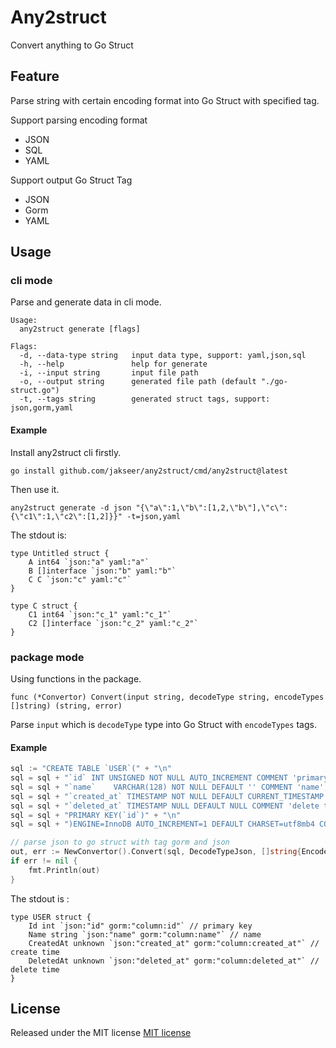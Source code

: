 # Any2struct
Convert anything to Go Struct

## Feature
Parse string with certain encoding format into Go Struct with specified tag.

Support parsing encoding format
- JSON
- SQL
- YAML

Support output Go Struct Tag
- JSON
- Gorm
- YAML

## Usage
### cli mode
Parse and generate data in cli mode.

```text
Usage:
  any2struct generate [flags]

Flags:
  -d, --data-type string   input data type, support: yaml,json,sql
  -h, --help               help for generate
  -i, --input string       input file path
  -o, --output string      generated file path (default "./go-struct.go")
  -t, --tags string        generated struct tags, support: json,gorm,yaml
```
#### Example
Install any2struct cli firstly.
```text
go install github.com/jakseer/any2struct/cmd/any2struct@latest
```
Then use it.
```shell
any2struct generate -d json "{\"a\":1,\"b\":[1,2,\"b\"],\"c\":{\"c1\":1,\"c2\":[1,2]}}" -t=json,yaml
```
The stdout is:
```text
type Untitled struct { 
    A int64 `json:"a" yaml:"a"` 
    B []interface `json:"b" yaml:"b"` 
    C C `json:"c" yaml:"c"` 
}

type C struct { 
    C1 int64 `json:"c_1" yaml:"c_1"` 
    C2 []interface `json:"c_2" yaml:"c_2"` 
}
```

### package mode
Using functions in the package.

```
func (*Convertor) Convert(input string, decodeType string, encodeTypes []string) (string, error)
```
Parse `input` which is `decodeType` type into Go Struct with `encodeTypes` tags.

#### Example
```go
sql := "CREATE TABLE `USER`(" + "\n"
sql = sql + "`id` INT UNSIGNED NOT NULL AUTO_INCREMENT COMMENT 'primary key'," + "\n"
sql = sql + "`name`    VARCHAR(128) NOT NULL DEFAULT '' COMMENT 'name'," + "\n"
sql = sql + "`created_at` TIMESTAMP NOT NULL DEFAULT CURRENT_TIMESTAMP COMMENT 'create time'," + "\n"
sql = sql + "`deleted_at` TIMESTAMP NULL DEFAULT NULL COMMENT 'delete time'," + "\n"
sql = sql + "PRIMARY KEY(`id`)" + "\n"
sql = sql + ")ENGINE=InnoDB AUTO_INCREMENT=1 DEFAULT CHARSET=utf8mb4 COMMENT='user table';" + "\n"

// parse json to go struct with tag gorm and json
out, err := NewConvertor().Convert(sql, DecodeTypeJson, []string{EncodeTypeJson, EncodeTypeGorm})
if err != nil {
    fmt.Println(out)
}
```

The stdout is :
```text
type USER struct { 
    Id int `json:"id" gorm:"column:id"` // primary key
    Name string `json:"name" gorm:"column:name"` // name
    CreatedAt unknown `json:"created_at" gorm:"column:created_at"` // create time
    DeletedAt unknown `json:"deleted_at" gorm:"column:deleted_at"` // delete time
}
```

## License
Released under the MIT license [MIT license](https://github.com/jakseer/any2struct/blob/master/LICENSE)